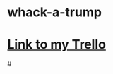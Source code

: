 # whack-a-trump

# [Link to my Trello](https://trello.com/b/ScO9V4qE/project-1-wdi3)

#[](images/wireframe1.JPG)